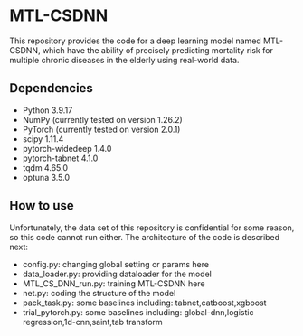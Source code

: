 # MTL-CSDNN
This repository provides the code for a deep learning model named MTL-CSDNN, which have the ability of 
precisely predicting mortality risk for multiple chronic diseases in the elderly using real-world data.
## Dependencies
- Python 3.9.17
- NumPy (currently tested on version  1.26.2)
- PyTorch (currently tested on version 2.0.1)
- scipy 1.11.4
- pytorch-widedeep 1.4.0
- pytorch-tabnet 4.1.0
- tqdm 4.65.0
- optuna 3.5.0
## How to use
Unfortunately, the data set of this repository is confidential for some reason, so this code cannot run either.
The architecture of the code is described next:
- config.py: changing global setting or params here
- data_loader.py: providing dataloader for the model
- MTL_CS_DNN_run.py: training MTL-CSDNN here
- net.py: coding the structure of the model
- pack_task.py: some baselines including: tabnet,catboost,xgboost
- trial_pytorch.py: some baselines including: global-dnn,logistic regression,1d-cnn,saint,tab transform
